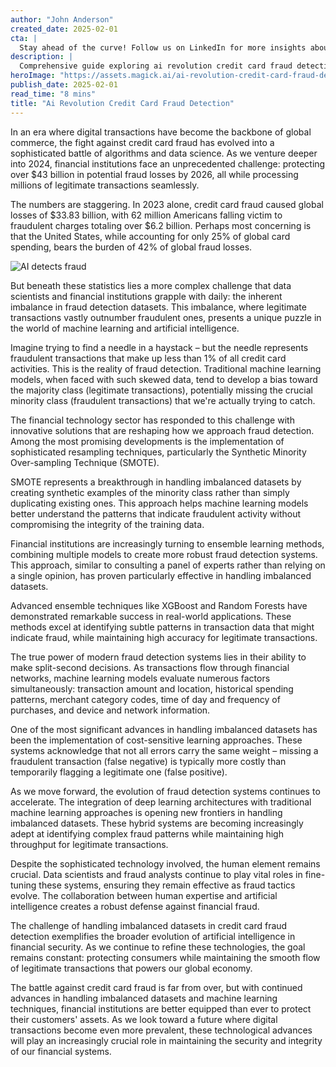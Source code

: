 ```yaml
---
author: "John Anderson"
created_date: 2025-02-01
cta: |
  Stay ahead of the curve! Follow us on LinkedIn for more insights about ai revolution credit card fraud detection and other cutting-edge developments in AI and technology.
description: |
  Comprehensive guide exploring ai revolution credit card fraud detection and its impact on modern technology.
heroImage: "https://assets.magick.ai/ai-revolution-credit-card-fraud-detection.png"
publish_date: 2025-02-01
read_time: "8 mins"
title: "Ai Revolution Credit Card Fraud Detection"
---
```


In an era where digital transactions have become the backbone of global commerce, the fight against credit card fraud has evolved into a sophisticated battle of algorithms and data science. As we venture deeper into 2024, financial institutions face an unprecedented challenge: protecting over $43 billion in potential fraud losses by 2026, all while processing millions of legitimate transactions seamlessly.

The numbers are staggering. In 2023 alone, credit card fraud caused global losses of $33.83 billion, with 62 million Americans falling victim to fraudulent charges totaling over $6.2 billion. Perhaps most concerning is that the United States, while accounting for only 25% of global card spending, bears the burden of 42% of global fraud losses.

![AI detects fraud](https://i.magick.ai/PIXE/1738434869089_magick_img.webp)

But beneath these statistics lies a more complex challenge that data scientists and financial institutions grapple with daily: the inherent imbalance in fraud detection datasets. This imbalance, where legitimate transactions vastly outnumber fraudulent ones, presents a unique puzzle in the world of machine learning and artificial intelligence.

Imagine trying to find a needle in a haystack – but the needle represents fraudulent transactions that make up less than 1% of all credit card activities. This is the reality of fraud detection. Traditional machine learning models, when faced with such skewed data, tend to develop a bias toward the majority class (legitimate transactions), potentially missing the crucial minority class (fraudulent transactions) that we're actually trying to catch.

The financial technology sector has responded to this challenge with innovative solutions that are reshaping how we approach fraud detection. Among the most promising developments is the implementation of sophisticated resampling techniques, particularly the Synthetic Minority Over-sampling Technique (SMOTE).

SMOTE represents a breakthrough in handling imbalanced datasets by creating synthetic examples of the minority class rather than simply duplicating existing ones. This approach helps machine learning models better understand the patterns that indicate fraudulent activity without compromising the integrity of the training data.

Financial institutions are increasingly turning to ensemble learning methods, combining multiple models to create more robust fraud detection systems. This approach, similar to consulting a panel of experts rather than relying on a single opinion, has proven particularly effective in handling imbalanced datasets.

Advanced ensemble techniques like XGBoost and Random Forests have demonstrated remarkable success in real-world applications. These methods excel at identifying subtle patterns in transaction data that might indicate fraud, while maintaining high accuracy for legitimate transactions.

The true power of modern fraud detection systems lies in their ability to make split-second decisions. As transactions flow through financial networks, machine learning models evaluate numerous factors simultaneously: transaction amount and location, historical spending patterns, merchant category codes, time of day and frequency of purchases, and device and network information.

One of the most significant advances in handling imbalanced datasets has been the implementation of cost-sensitive learning approaches. These systems acknowledge that not all errors carry the same weight – missing a fraudulent transaction (false negative) is typically more costly than temporarily flagging a legitimate one (false positive).

As we move forward, the evolution of fraud detection systems continues to accelerate. The integration of deep learning architectures with traditional machine learning approaches is opening new frontiers in handling imbalanced datasets. These hybrid systems are becoming increasingly adept at identifying complex fraud patterns while maintaining high throughput for legitimate transactions.

Despite the sophisticated technology involved, the human element remains crucial. Data scientists and fraud analysts continue to play vital roles in fine-tuning these systems, ensuring they remain effective as fraud tactics evolve. The collaboration between human expertise and artificial intelligence creates a robust defense against financial fraud.

The challenge of handling imbalanced datasets in credit card fraud detection exemplifies the broader evolution of artificial intelligence in financial security. As we continue to refine these technologies, the goal remains constant: protecting consumers while maintaining the smooth flow of legitimate transactions that powers our global economy.

The battle against credit card fraud is far from over, but with continued advances in handling imbalanced datasets and machine learning techniques, financial institutions are better equipped than ever to protect their customers' assets. As we look toward a future where digital transactions become even more prevalent, these technological advances will play an increasingly crucial role in maintaining the security and integrity of our financial systems.